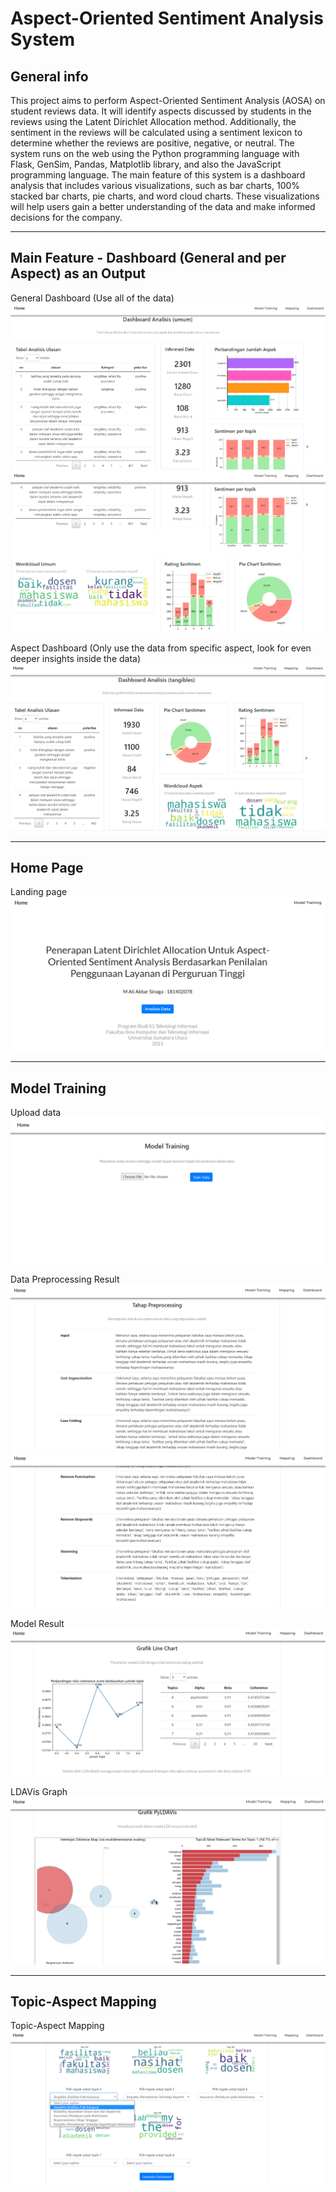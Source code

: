 # Aspect-Oriented Sentiment Analysis System

## General info

This project aims to perform Aspect-Oriented Sentiment Analysis (AOSA) on student reviews data. It will identify aspects discussed by students in the reviews using the Latent Dirichlet Allocation method. Additionally, the sentiment in the reviews will be calculated using a sentiment lexicon to determine whether the reviews are positive, negative, or neutral. The system runs on the web using the Python programming language with Flask, GenSim, Pandas, Matplotlib library, and also the JavaScript programming language. The main feature of this system is a dashboard analysis that includes various visualizations, such as bar charts, 100% stacked bar charts, pie charts, and word cloud charts. These visualizations will help users gain a better understanding of the data and make informed decisions for the company.

---

## Main Feature - Dashboard (General and per Aspect) as an Output

General Dashboard (Use all of the data)
![General Dashboard 1](./static/images/general_dashboard_1.png)
![General Dashboard 2](./static/images/general_dashboard_2.png)

Aspect Dashboard (Only use the data from specific aspect, look for even deeper insights inside the data)
![Aspect Dashboard](./static/images/aspect_dashboard_1.png)

---

## Home Page

Landing page
![Home Page](./static/images/homepage.png)

---

## Model Training

Upload data
![Upload data](./static/images/model_training.png)

Data Preprocessing Result
![Data Preprocessing Result](./static/images/data_preprocessing.png)
![Data Preprocessing Result 2](./static/images/data_preprocessing_2.png)

Model Result
![Model Result](./static/images/model_hyperparameter_results.png)

LDAVis Graph
![LDAVis Graph](./static/images/ldavis_graph.png)

---

## Topic-Aspect Mapping

Topic-Aspect Mapping
![Topic-Aspect Mapping](./static/images/mapping_identifiedtopic_to_aspects.png)

